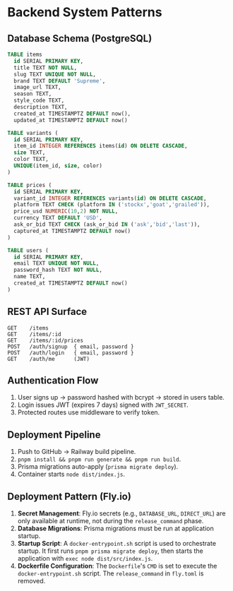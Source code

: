 # Backend System Patterns

## Database Schema (PostgreSQL)
```sql
TABLE items
  id SERIAL PRIMARY KEY,
  title TEXT NOT NULL,
  slug TEXT UNIQUE NOT NULL,
  brand TEXT DEFAULT 'Supreme',
  image_url TEXT,
  season TEXT,
  style_code TEXT,
  description TEXT,
  created_at TIMESTAMPTZ DEFAULT now(),
  updated_at TIMESTAMPTZ DEFAULT now()

TABLE variants (
  id SERIAL PRIMARY KEY,
  item_id INTEGER REFERENCES items(id) ON DELETE CASCADE,
  size TEXT,
  color TEXT,
  UNIQUE(item_id, size, color)
)

TABLE prices (
  id SERIAL PRIMARY KEY,
  variant_id INTEGER REFERENCES variants(id) ON DELETE CASCADE,
  platform TEXT CHECK (platform IN ('stockx','goat','grailed')),
  price_usd NUMERIC(10,2) NOT NULL,
  currency TEXT DEFAULT 'USD',
  ask_or_bid TEXT CHECK (ask_or_bid IN ('ask','bid','last')),
  captured_at TIMESTAMPTZ DEFAULT now()
)

TABLE users (
  id SERIAL PRIMARY KEY,
  email TEXT UNIQUE NOT NULL,
  password_hash TEXT NOT NULL,
  name TEXT,
  created_at TIMESTAMPTZ DEFAULT now()
)
```

## REST API Surface
```
GET    /items
GET    /items/:id
GET    /items/:id/prices
POST   /auth/signup  { email, password }
POST   /auth/login   { email, password }
GET    /auth/me      (JWT)
```

## Authentication Flow
1. User signs up → password hashed with bcrypt → stored in users table.
2. Login issues JWT (expires 7 days) signed with `JWT_SECRET`.
3. Protected routes use middleware to verify token.

## Deployment Pipeline
1. Push to GitHub → Railway build pipeline.
2. `pnpm install && pnpm run generate && pnpm run build`.
3. Prisma migrations auto-apply (`prisma migrate deploy`).
4. Container starts `node dist/index.js`. 

## Deployment Pattern (Fly.io)
1.  **Secret Management**: Fly.io secrets (e.g., `DATABASE_URL`, `DIRECT_URL`) are only available at runtime, not during the `release_command` phase.
2.  **Database Migrations**: Prisma migrations must be run at application startup.
3.  **Startup Script**: A `docker-entrypoint.sh` script is used to orchestrate startup. It first runs `pnpm prisma migrate deploy`, then starts the application with `exec node dist/src/index.js`.
4.  **Dockerfile Configuration**: The `Dockerfile`'s `CMD` is set to execute the `docker-entrypoint.sh` script. The `release_command` in `fly.toml` is removed. 